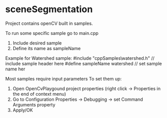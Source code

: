 # sceneSegmentation

Project contains openCV built in samples.

To run some specific sample go to main.cpp
1) Include desired sample
2) Define its name as sampleName

Example for Watershed sample:
#include "cppSamples\watershed.h"	// include sample header here
#define sampleName watershed		// set sample name her

Most samples require input parameters
To set them up:
1) Open OpenCvPlaygound project properties (right click -> Properties in the end of context menu)
2) Go to Configuration Properties -> Debugging -> set Command Arguments property
3) Apply/OK

